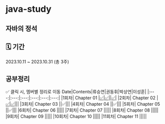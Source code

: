 # java-study
## 자바의 정석

## 🗓 기간
2023.10.11 ~ 2023.10.31 (총 3주)

## 공부정리
✅ 클릭 시, 멤버별 정리로 이동
Date|Contents|류승연|권동휘|박상연|이성훈|
|:---:|:---:|:---:|:---:|:---:|:---:|
|1회차| Chapter 01 |[✅](https://github.com/java-kill/seungyeon-java/blob/main/%EC%9E%90%EB%B0%94%EC%9D%98%20%EC%A0%95%EC%84%9D/ch01.%EC%9E%90%EB%B0%94%EB%A5%BC%20%EC%8B%9C%EC%9E%91%ED%95%98%EA%B8%B0%20%EC%A0%84%EC%97%90.md)|[✅](https://github.com/java-kill/donghui/blob/main/ch.md)||[✅](https://github.com/java-kill/sunghoon/blob/main/Java/Chapter01.md)|
|2회차| Chapter 02 |[✅](https://github.com/java-kill/seungyeon-java/blob/main/%EC%9E%90%EB%B0%94%EC%9D%98%20%EC%A0%95%EC%84%9D/ch02.%20%EB%B3%80%EC%88%98.md)|[✅](https://github.com/java-kill/donghui/blob/main/ch2.md)|||
|3회차| Chapter 03 ||✅|||
|4회차| Chapter 04 ||✅|||
|5회차| Chapter 05 ||✅|||
|6회차| Chapter 06 |||||
|7회차| Chapter 07 |||||
|8회차| Chapter 08 |||||
|9회차| Chapter 09 |||||
|10회차| Chapter 10 |||||
|11회차| Chapter 11 |||||
